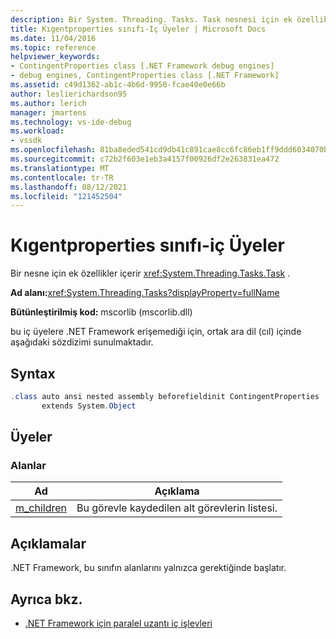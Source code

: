 ```yaml
---
description: Bir System. Threading. Tasks. Task nesnesi için ek özellikler içerir.
title: Kıgentproperties sınıfı-Iç Üyeler | Microsoft Docs
ms.date: 11/04/2016
ms.topic: reference
helpviewer_keywords:
- ContingentProperties class [.NET Framework debug engines]
- debug engines, ContingentProperties class [.NET Framework]
ms.assetid: c49d1362-ab1c-4b6d-9950-fcae40e0e66b
author: leslierichardson95
ms.author: lerich
manager: jmartens
ms.technology: vs-ide-debug
ms.workload:
- vssdk
ms.openlocfilehash: 81ba8eded541cd9db41c891cae8cc6fc86eb1ff9ddd6034070bdb10101d626a1
ms.sourcegitcommit: c72b2f603e1eb3a4157f00926df2e263831ea472
ms.translationtype: MT
ms.contentlocale: tr-TR
ms.lasthandoff: 08/12/2021
ms.locfileid: "121452504"
---
```

# <a name="contingentproperties-class---internal-members"></a>Kıgentproperties sınıfı-iç Üyeler
Bir nesne için ek özellikler içerir <xref:System.Threading.Tasks.Task> .

 **Ad alanı:**<xref:System.Threading.Tasks?displayProperty=fullName>

 **Bütünleştirilmiş kod:** mscorlib (mscorlib.dll)

 bu iç üyelere .NET Framework erişemediği için, ortak ara dil (cıl) içinde aşağıdaki sözdizimi sunulmaktadır.

## <a name="syntax"></a>Syntax

```csharp
.class auto ansi nested assembly beforefieldinit ContingentProperties
       extends System.Object
```

## <a name="members"></a>Üyeler

### <a name="fields"></a>Alanlar

|Ad|Açıklama|
|----------|-----------------|
|[m_children](../../extensibility/debugger/m-children-field.md)|Bu görevle kaydedilen alt görevlerin listesi.|

## <a name="remarks"></a>Açıklamalar
 .NET Framework, bu sınıfın alanlarını yalnızca gerektiğinde başlatır.

## <a name="see-also"></a>Ayrıca bkz.
- [.NET Framework için paralel uzantı iç işlevleri](../../extensibility/debugger/parallel-extension-internals-for-the-dotnet-framework.md)
